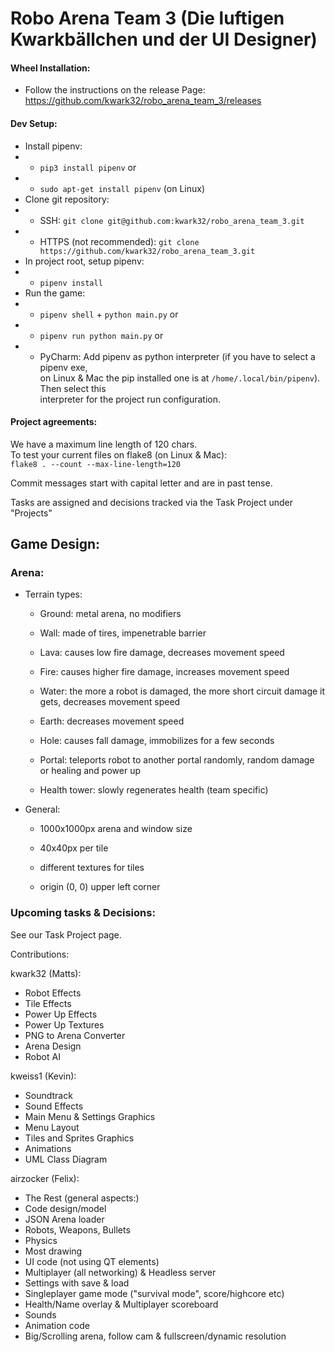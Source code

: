 # Robo Arena Team 3 (Die luftigen Kwarkbällchen und der UI Designer)

#### Wheel Installation:
  - Follow the instructions on the release Page: https://github.com/kwark32/robo_arena_team_3/releases

#### Dev Setup:
  - Install pipenv:
  - - `pip3 install pipenv` or
  - - `sudo apt-get install pipenv` (on Linux)
  - Clone git repository:
  - - SSH: `git clone git@github.com:kwark32/robo_arena_team_3.git`
  - - HTTPS (not recommended): `git clone https://github.com/kwark32/robo_arena_team_3.git`
  - In project root, setup pipenv:
  - - `pipenv install`
  - Run the game:
  - - `pipenv shell` + `python main.py` or
  - - `pipenv run python main.py` or
  - - PyCharm: Add pipenv as python interpreter (if you have to select a pipenv exe,<br>
      on Linux & Mac the pip installed one is at `/home/.local/bin/pipenv`). Then select this<br>
      interpreter for the project run configuration.

#### Project agreements:

We have a maximum line length of 120 chars.<br>
To test your current files on flake8 (on Linux & Mac):<br>
`flake8 . --count --max-line-length=120`<br>

Commit messages start with capital letter and are in past tense.

Tasks are assigned and decisions tracked via the Task Project under "Projects"

## Game Design:

### Arena:
    
- Terrain types:
  
  - Ground: metal arena, no modifiers
  
  - Wall: made of tires, impenetrable barrier
  
  - Lava: causes low fire damage, decreases movement speed
  
  - Fire: causes higher fire damage, increases movement speed
  
  - Water: the more a robot is damaged, the more short circuit damage it gets, decreases movement speed
  
  - Earth: decreases movement speed
  
  - Hole: causes fall damage, immobilizes for a few seconds
  
  - Portal: teleports robot to another portal randomly, random damage or healing and power up
  
  - Health tower: slowly regenerates health (team specific)
  
- General:
  
  - 1000x1000px arena and window size
  
  - 40x40px per tile
  
  - different textures for tiles
  
  - origin (0, 0) upper left corner

### Upcoming tasks & Decisions:

See our Task Project page.


Contributions:

kwark32 (Matts):
- Robot Effects
- Tile Effects
- Power Up Effects
- Power Up Textures
- PNG to Arena Converter
- Arena Design
- Robot AI

kweiss1 (Kevin):
- Soundtrack
- Sound Effects
- Main Menu & Settings Graphics
- Menu Layout
- Tiles and Sprites Graphics
- Animations
- UML Class Diagram

airzocker (Felix):
- The Rest (general aspects:)
- Code design/model
- JSON Arena loader
- Robots, Weapons, Bullets
- Physics
- Most drawing
- UI code (not using QT elements)
- Multiplayer (all networking) & Headless server
- Settings with save & load
- Singleplayer game mode ("survival mode", score/highcore etc)
- Health/Name overlay & Multiplayer scoreboard
- Sounds
- Animation code
- Big/Scrolling arena, follow cam & fullscreen/dynamic resolution
